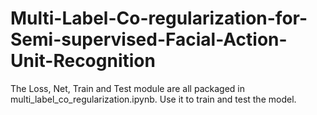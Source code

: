 # Multi-Label-Co-regularization-for-Semi-supervised-Facial-Action-Unit-Recognition

The Loss, Net, Train and Test module are all packaged in multi_label_co_regularization.ipynb. Use it to train and test the model.
